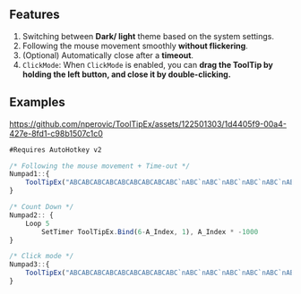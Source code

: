## Features
1. Switching between **Dark/ light** theme based on the system settings.
2. Following the mouse movement smoothly **without flickering**.
3. (Optional)  Automatically close after a **timeout**.
4. `ClickMode`:  When `ClickMode` is enabled, you can **drag the ToolTip by holding the left button, and close it by double-clicking.**
## Examples
https://github.com/nperovic/ToolTipEx/assets/122501303/1d4405f9-00a4-427e-8fd1-c98b1507c1c0
```js
#Requires AutoHotkey v2

/* Following the mouse movement + Time-out */
Numpad1::{
    ToolTipEx("ABCABCABCABCABCABCABCABCABC`nABC`nABC`nABC`nABC`nABC`nABC`nABC`nABC`n",  5)
}

/* Count Down */
Numpad2:: {
    Loop 5 
        SetTimer ToolTipEx.Bind(6-A_Index, 1), A_Index * -1000
}

/* Click mode */
Numpad3::{
    ToolTipEx("ABCABCABCABCABCABCABCABCABC`nABC`nABC`nABC`nABC`nABC`nABC`nABC`nABC`n",,,, true)
}
```



